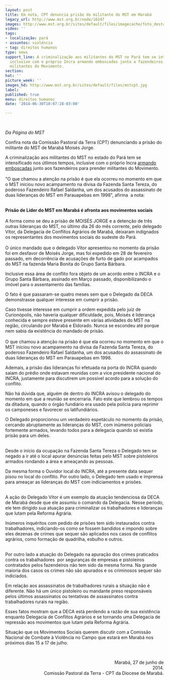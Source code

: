 ```yaml
---
layout: post
title: Em nota, CPT denuncia prisão do militante do MST em Marabá
legacy_url: http://www.mst.org.br/node/16247
images: http://www.mst.org.br/sites/default/files/imagecache/foto_destaque/mstcpt.jpg
video: ''
tags:
- localização: pará
- assuntos: violência
- tag: direitos humanos
type: news
support_line: A criminalização aos militantes do MST no Pará tem se intensificado,
  inclusive com o próprio Incra armando emboscadas junto a fazendeiros para prender
  militantes do Movimento.
section: 
hat: ''
picture_week: ''
images_hd: http://www.mst.org.br/sites/default/files/mstcpt.jpg
label: 
published: true
menu: direitos humanos
date: '2014-06-30T10:07:28-03:00'

---
```

<p>&nbsp;</p><p><em>Da Página do MST</em></p><p>Confira nota da Comissão Pastoral da Terra (CPT) denunciando a prisão do militante do MST&nbsp;de Marabá Moisés Jorge.</p><p>A criminalização aos militantes do MST no estado do Pará tem se intensificado nos útlimos tempos, inclusive com o próprio Incra <a href="http://www.mst.org.br/node/16243">armando emboscadas</a> junto aos fazendeiros para prender militantes do Movimento. <br><br>"O que chamou a atenção na prisão é que ela ocorreu no momento em que o  MST iniciou novo acampamento na divisa da Fazenda Santa Tereza, do  poderoso Fazendeiro Rafael Saldanha, um dos acusados do assassinato de  duas lideranças do MST em Parauapebas em 1998", afirma&nbsp; a nota:</p><p style="text-align: left;"><strong><br>Prisão de Líder do MST&nbsp;em Marabá é afronta aos movimentos sociais</strong><br>&nbsp;<br>A forma como se deu a prisão de MOISÉS JORGE e a detenção de três outras lideranças do MST, no último dia 26 do mês corrente, pelo delegado Vítor, da Delegacia de Conflitos Agrários de Marabá, deixaram indignados os representantes dos movimentos sociais do sudeste do Pará.<br><br>O único mandado que o delegado Vítor apresentou no momento da prisão foi em desfavor de Moisés Jorge, mas foi expedido em 28 de fevereiro passado, em decorrência de acusações de furto de gado por acampados do MST na fazenda Maria Bonita do Grupo Santa Bárbara.&nbsp;</p><p>Inclusive essa área de conflito fora objeto de um acordo entre o INCRA e o Grupo Santa Bárbara, assinado em Março passado, disponibilizando o imóvel para o assentamento das famílias.</p><p>O fato é que passaram-se quatro meses sem que o Delegado da DECA demonstrasse qualquer interesse em cumprir a prisão.&nbsp;</p><p>Caso tivesse interesse em cumprir a ordem expedida pelo juiz de Curionópolis, não haveria qualquer dificuldade, pois, Moisés é liderança conhecida e sempre esteve presente em várias atividades do MST na região, circulando por Marabá e Eldorado. Nunca se escondeu até porque nem sabia da existência do mandado de prisão.<br><br>O que chamou a atenção na prisão é que ela ocorreu no momento em que o MST iniciou novo acampamento na divisa da Fazenda Santa Tereza, do poderoso Fazendeiro Rafael Saldanha, um dos acusados do assassinato de duas lideranças do MST em Parauapebas em 1998.</p><p>Ademais, a prisão das lideranças foi efetuada na porta do INCRA quando saiam do prédio onde estavam reunidas com a vice presidente nacional do INCRA, justamente para discutirem um possível acordo para a solução do conflito.</p><p>Não há dúvida que, alguém de dentro do INCRA avisou o delegado do momento em que a reunião se encerraria. Fato este que lembrou os tempos da ditadura, quando o órgão fundiário era usado pela polícia para reprimir os camponeses e favorecer os latifundiários.</p><p>O Delegado proporcionou um verdadeiro espetáculo no momento da prisão, cercando abruptamente as lideranças do MST, com inúmeros policiais fortemente armados, levando todos para a delegacia quando só existia prisão para um deles.<br>&nbsp;</p><p>Desde o início da ocupação na Fazenda Santa Tereza o Delegado tem se negado a ir até o local apurar denúncias feitas pelo MST sobre pistoleiros armados rondando a área e ameaçando as pessoas.</p><p>Da mesma forma o Ouvidor local do INCRA, até a presente data sequer pisou no local do conflito. Por outro lado, o Delegado tem usado e imprensa para ameaçar as lideranças do MST com indiciamentos e prisões.<br>&nbsp;</p><p>A ação do Delegado Vítor é um exemplo da atuação tendenciosa da DECA de Marabá desde que ele assumiu o comando da Delegacia. Nesse período, ele tem dirigido sua atuação para criminalizar os trabalhadores e lideranças que lutam pela Reforma Agrária.</p><p>Inúmeros inquéritos com pedido de prisões tem sido instaurados contra trabalhadores, indiciando-os como se fossem bandidos e impondo sobre eles dezenas de crimes que sequer são aplicados nos casos de conflitos agrários, como formação de quadrilha, esbulho e outros.<br>&nbsp;</p><p>Por outro lado a atuação do Delegado na apuração dos crimes praticados contra os trabalhadores&nbsp; por seguranças de empresas e pistoleiros contratados pelos fazendeiros não tem sido da mesma forma. Na grande maioria dos casos os crimes não são apurados e os criminosos sequer são indiciados.</p><p>Em relação aos assassinatos de trabalhadores rurais a situação não é diferente. Não há um único pistoleiro ou mandante preso responsáveis pelos últimos assassinatos ou tentativas de assassinatos contra trabalhadores rurais na região.</p><p>Esses fatos mostram que a DECA está perdendo a razão de sua existência enquanto Delegacia de Conflitos Agrários e se tornando uma Delegacia de repressão aos movimentos que lutam pela Reforma Agrária.</p><p style="text-align: left;">Situação que os Movimentos Sociais querem discutir com a Comissão Nacional de Combate à Violência no Campo que estará em Marabá nos próximos dias 15 a 17 de julho.</p><p>&nbsp;</p><p style="text-align: right;">&nbsp; &nbsp; &nbsp; &nbsp; &nbsp; &nbsp; &nbsp; &nbsp; &nbsp; &nbsp; &nbsp; &nbsp; &nbsp; &nbsp; &nbsp; &nbsp; &nbsp; &nbsp; &nbsp; &nbsp; &nbsp; &nbsp; &nbsp; &nbsp; &nbsp; &nbsp; &nbsp; &nbsp; &nbsp; &nbsp; &nbsp; &nbsp; &nbsp; &nbsp; &nbsp; &nbsp; &nbsp; &nbsp; &nbsp; &nbsp; &nbsp; &nbsp; &nbsp;Marabá, 27 de junho de 2014.<br>Comissão Pastoral da Terra - CPT da Diocese de Marabá.</p><p style="text-align: right;">&nbsp;</p>
